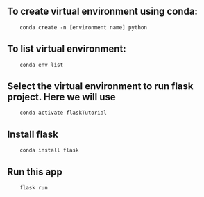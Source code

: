 
## To create virtual environment using conda:

```
	conda create -n [environment name] python
```

## To list virtual environment:

```
	conda env list
```

## Select the virtual environment to run flask project. Here we will use

```
	conda activate flaskTutorial
```

## Install flask

```
	conda install flask
```

## Run this app

```
	flask run
```

